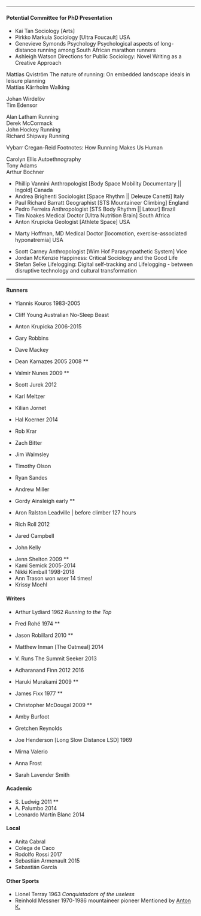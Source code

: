 ******

#### Potential Committee for PhD Presentation

* Kai Tan               Sociology       [Arts]
* Pirkko Markula        Sociology       [Ultra Foucault]                                USA
* Genevieve Symonds     Psychology      Psychological aspects of long-distance running among South African marathon runners
* Ashleigh Watson       Directions for Public Sociology: Novel Writing as a Creative Approach

Mattias Qviström        The nature of running: On embedded landscape ideals in leisure planning  
Mattias Kärrholm        Walking  

Johan Wirdelöv  
Tim Edensor   

Alan Latham             Running  
Derek McCormack  
John Hockey             Running  
Richard Shipway         Running  

Vybarr Cregan-Reid      Footnotes: How Running Makes Us Human

Carolyn Ellis           Autoethnography  
Tony Adams   
Arthur Bochner  


+ Phillip Vannini       Anthropologist  [Body Space Mobility Documentary || Ingold]     Canada
+ Andrea Brighenti      Sociologist     [Space Rhythm || Deleuze Canetti]               Italy
+ Paul Richard Barratt  Geographist     [STS Mountaineer Climbing]                      England
+ Pedro Ferreira        Anthropologist  [STS Body Rhythm || Latour]                     Brazil
+ Tim Noakes            Medical Doctor  [Ultra Nutrition Brain]                         South Africa
+ Anton Krupicka        Geologist       [Athlete Space]                                 USA

- Marty Hoffman, MD     Medical Doctor  [locomotion, exercise-associated hyponatremia]  USA

+ Scott Carney          Anthropologist  [Wim Hof Parasympathetic System]                Vice
+ Jordan McKenzie       Happiness: Critical Sociology and the Good Life
+ Stefan Selke          Lifelogging:  Digital self-tracking and Lifelogging - between disruptive technology and cultural transformation

******

#### Runners 

+ Yiannis Kouros 	1983-2005
+ Cliff Young 		Australian No-Sleep Beast
+ Anton Krupicka 	2006-2015
+ Gary Robbins
+ Dave Mackey
+ Dean Karnazes 	2005 2008 **
+ Valmir Nunes 		2009 **
+ Scott Jurek 		2012
+ Karl Meltzer
+ Kilian Jornet
+ Hal Koerner 		2014
+ Rob Krar
+ Zach Bitter
+ Jim Walmsley	
+ Timothy Olson	
+ Ryan Sandes
+ Andrew Miller
+ Gordy Ainsleigh 	early **
+ Aron Ralston 		Leadville | before climber 127 hours 

+ Rich Roll 		2012
+ Jared Campbell
+ John Kelly

* Jenn Shelton 		2009 **
* Kami Semick 		2005-2014
* Nikki Kimball 	1998-2018
* Ann Trason 		won wser 14 times!
* Krissy Moehl

#### Writers 

- Arthur Lydiard 		1962 *Running to the Top*
- Fred Rohé 			1974 **
- Jason Robillard 		2010 **
- Matthew Inman [The Oatmeal] 	2014
- V. Runs The Summit Seeker 	2013
- Adharanand Finn 		2012 2016
- Haruki Murakami 		2009 **
- James Fixx 			1977 **
- Christopher McDougal 		2009 **
- Amby Burfoot
- Gretchen Reynolds
- Joe Henderson [Long Slow Distance LSD] 1969

- Mirna Valerio
- Anna Frost
- Sarah Lavender Smith

#### Academic

+ S. Ludwig 			2011 **
+ A. Palumbo 			2014
+ Leonardo Martín Blanc 	2014

#### Local

+ Anita Cabral
+ Colega de Caco
+ Rodolfo Rossi 		2017
+ Sebastián Armenault 		2015
+ Sebastián García

#### Other Sports

+ Lionel Terray 		1963 *Conquistadors of the useless*
+ Reinhold Messner 		1970-1986 mountaineer pioneer Mentioned by [Anton K.](https://trailruncat.wordpress.com/2013/05/19/entrevista-anton-krupicka-por-el-periodico/)
